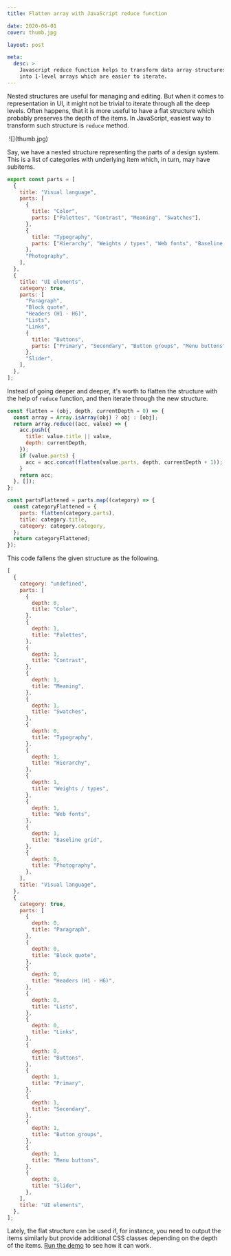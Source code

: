 ```yaml
---
title: Flatten array with JavaScript reduce function

date: 2020-06-01
cover: thumb.jpg

layout: post

meta:
  desc: >
    Javascript reduce function helps to transform data array structures, for example flatten them
    into 1-level arrays which are easier to iterate.
---
```


<div data-excerpt>

Nested structures are useful for managing and editing. But when it comes to representation in UI, it might
not be trivial to iterate through all the deep levels. Often happens, that it is more useful to have
a flat structure which probably preserves the depth of the items. In JavaScript, easiest way to transform such structure is
`reduce` method.

</div>

<div class="small" markdown="1">

<Image caption="Image source: https://macwright.org/2015/01/03/reduce-juice.html">
![](thumb.jpg)
</Image>

</div>

Say, we have a nested structure representing the parts of a design system. This is a list of categories
with underlying item which, in turn, may have subitems.

```javascript
export const parts = [
  {
    title: "Visual language",
    parts: [
      {
        title: "Color",
        parts: ["Palettes", "Contrast", "Meaning", "Swatches"],
      },
      {
        title: "Typography",
        parts: ["Hierarchy", "Weights / types", "Web fonts", "Baseline grid"],
      },
      "Photography",
    ],
  },
  {
    title: "UI elements",
    category: true,
    parts: [
      "Paragraph",
      "Block quote",
      "Headers (H1 - H6)",
      "Lists",
      "Links",
      {
        title: "Buttons",
        parts: ["Primary", "Secondary", "Button groups", "Menu buttons"],
      },
      "Slider",
    ],
  },
];
```

Instead of going deeper and deeper, it's worth to flatten the structure with the help of `reduce` function, and then
iterate through the new structure.

```javascript
const flatten = (obj, depth, currentDepth = 0) => {
  const array = Array.isArray(obj) ? obj : [obj];
  return array.reduce((acc, value) => {
    acc.push({
      title: value.title || value,
      depth: currentDepth,
    });
    if (value.parts) {
      acc = acc.concat(flatten(value.parts, depth, currentDepth + 1));
    }
    return acc;
  }, []);
};

const partsFlattened = parts.map((category) => {
  const categoryFlattened = {
    parts: flatten(category.parts),
    title: category.title,
    category: category.category,
  };
  return categoryFlattened;
});
```

This code fallens the given structure as the following.

```javascript
[
  {
    category: "undefined",
    parts: [
      {
        depth: 0,
        title: "Color",
      },
      {
        depth: 1,
        title: "Palettes",
      },
      {
        depth: 1,
        title: "Contrast",
      },
      {
        depth: 1,
        title: "Meaning",
      },
      {
        depth: 1,
        title: "Swatches",
      },
      {
        depth: 0,
        title: "Typography",
      },
      {
        depth: 1,
        title: "Hierarchy",
      },
      {
        depth: 1,
        title: "Weights / types",
      },
      {
        depth: 1,
        title: "Web fonts",
      },
      {
        depth: 1,
        title: "Baseline grid",
      },
      {
        depth: 0,
        title: "Photography",
      },
    ],
    title: "Visual language",
  },
  {
    category: true,
    parts: [
      {
        depth: 0,
        title: "Paragraph",
      },
      {
        depth: 0,
        title: "Block quote",
      },
      {
        depth: 0,
        title: "Headers (H1 - H6)",
      },
      {
        depth: 0,
        title: "Lists",
      },
      {
        depth: 0,
        title: "Links",
      },
      {
        depth: 0,
        title: "Buttons",
      },
      {
        depth: 1,
        title: "Primary",
      },
      {
        depth: 1,
        title: "Secondary",
      },
      {
        depth: 1,
        title: "Button groups",
      },
      {
        depth: 1,
        title: "Menu buttons",
      },
      {
        depth: 0,
        title: "Slider",
      },
    ],
    title: "UI elements",
  },
];
```

Lately, the flat structure can be used if, for instance, you need to output the items similarly but
provide additional CSS classes depending on the depth of the items. [Run the demo](https://jsfiddle.net/1ew8gn63/15/)
to see how it can work.
